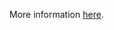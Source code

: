 More information [here](https://docs.prismacloud.io/en/enterprise-edition/policy-reference/aws-policies/aws-general-policies/bc-aws-308).
